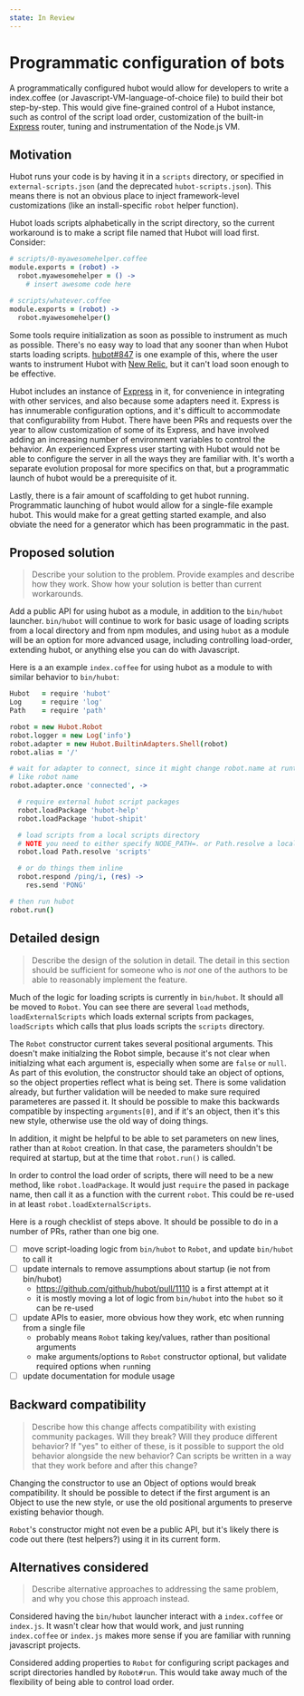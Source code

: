 ```yaml
---
state: In Review
---
```


# Programmatic configuration of bots

A programmatically configured hubot would allow for developers to write a index.coffee (or Javascript-VM-language-of-choice file) to build their bot step-by-step. This would give fine-grained control of a Hubot instance, such as control of the script load order, customization of the built-in [Express](https://expressjs.com/) router, tuning and instrumentation of the Node.js VM.

## Motivation

Hubot runs your code is by having it in a `scripts` directory, or specified in `external-scripts.json` (and the deprecated `hubot-scripts.json`). This means there is not an obvious place to inject framework-level customizations (like an install-specific `robot` helper function).

Hubot loads scripts alphabetically in the script directory, so the current workaround is to make a script file named that Hubot will load first. Consider:

```coffeescript
# scripts/0-myawesomehelper.coffee
module.exports = (robot) ->
  robot.myawesomehelper = () ->
    # insert awesome code here

# scripts/whatever.coffee
module.exports = (robot) ->
  robot.myawesomehelper()
```

Some tools require initialization as soon as possible to instrument as much as possible. There's no easy way to load that any sooner than when Hubot starts loading scripts. [hubot#847](https://github.com/github/hubot/issues/847) is one example of this, where the user wants to instrument Hubot with [New Relic](https://newrelic.com/), but it can't load soon enough to be effective.

Hubot includes an instance of [Express](https://expressjs.com/) in it, for convenience in integrating with other services, and also because some adapters need it. Express is has innumerable configuration options, and it's difficult to accommodate that configurability from Hubot. There have been PRs and requests over the year to allow customization of some of its Express, and have involved adding an increasing number of environment variables to control the behavior. An experienced Express user starting with Hubot would not be able to configure the server in all the ways they are familiar with. It's worth a separate evolution proposal for more specifics on that, but a programmatic launch of hubot would be a prerequisite of it.

Lastly, there is a fair amount of scaffolding to get hubot running. Programmatic launching of hubot would allow for a single-file example hubot. This would make for a great getting started example, and also obviate the need for a generator which has been programmatic in the past.

## Proposed solution

> Describe your solution to the problem. Provide examples and describe how they work. Show how your solution is better than current workarounds.

Add a public API for using hubot as a module, in addition to the `bin/hubot` launcher. `bin/hubot` will continue to work for basic usage of loading scripts from a local directory and from npm modules, and using `hubot` as a module will be an option for more advanced usage, including controlling load-order, extending hubot, or anything else you can do with Javascript.


Here is a an example `index.coffee` for using hubot as a module to with similar behavior to `bin/hubot`:

```coffeescript
Hubot   = require 'hubot'
Log     = require 'log'
Path    = require 'path'

robot = new Hubot.Robot
robot.logger = new Log('info')
robot.adapter = new Hubot.BuiltinAdapters.Shell(robot)
robot.alias = '/'

# wait for adapter to connect, since it might change robot.name at runtime,
# like robot name
robot.adapter.once 'connected', ->

  # require external hubot script packages
  robot.loadPackage 'hubot-help'
  robot.loadPackage 'hubot-shipit'

  # load scripts from a local scripts directory
  # NOTE you need to either specify NODE_PATH=. or Path.resolve a local directory for this to work
  robot.load Path.resolve 'scripts'

  # or do things them inline
  robot.respond /ping/i, (res) ->
    res.send 'PONG'

# then run hubot
robot.run()
```

## Detailed design

> Describe the design of the solution in detail. The detail in this section should be sufficient for someone who is *not* one of the authors to be able to reasonably implement the feature.

Much of the logic for loading scripts is currently in `bin/hubot`. It should all be moved to `Robot`. You can see there are several `load` methods, `loadExternalScripts` which loads external scripts from packages, `loadScripts` which calls that plus loads scripts the `scripts` directory. 

The `Robot` constructor current takes several positional arguments. This doesn't make initialzing the Robot simple, because it's not clear when initialzing what each argument is, especially when some are `false` or `null`. As part of this evolution, the constructor should take an object of options, so the object properties reflect what is being set. There is some validation already, but further validation will be needed to make sure required parameteres are passed it. It should be possible to make this backwards compatible by inspecting `arguments[0]`, and if it's an object, then it's this new style, otherwise use the old way of doing things.

In addition, it might be helpful to be able to set parameters on new lines, rather than at `Robot` creation. In that case, the parameters shouldn't be required at startup, but at the time that `robot.run()` is called.

In order to control the load order of scripts, there will need to be a new method, like `robot.loadPackage`. It would just `require` the pased in package name, then call it as a function with the current `robot`. This could be re-used in at least `robot.loadExternalScripts`.

Here is a rough checklist of steps above. It should be possible to do in a number of PRs, rather than one big one.

- [ ] move script-loading logic from `bin/hubot` to `Robot`, and update `bin/hubot` to call it
- [ ] update internals to remove assumptions about startup (ie not from bin/hubot)
  - https://github.com/github/hubot/pull/1110 is a first attempt at it
  - it is mostly moving a lot of logic from `bin/hubot` into the `hubot` so it can be re-used
- [ ] update APIs to easier, more obvious how they work, etc when running from a single file
  - probably means `Robot` taking key/values, rather than positional arguments
  - make arguments/options to `Robot` constructor optional, but validate required options when `run`ning
- [ ] update documentation for module usage

## Backward compatibility

> Describe how this change affects compatibility with existing community packages. Will they break? Will they produce different behavior? If "yes" to either of these, is it possible to support the old behavior alongside the new behavior? Can scripts be written in a way that they work before and after this change?

Changing the constructor to use an Object of options would break compatibility. It should be possible to detect if the first argument is an Object to use the new style, or use the old positional arguments to preserve existing behavior though.

`Robot`'s constructor might not even be a public API, but it's likely there is code out there (test helpers?) using it in its current form.

## Alternatives considered

> Describe alternative approaches to addressing the same problem, and why you chose this approach instead.

Considered having the `bin/hubot` launcher interact with a `index.coffee` or `index.js`. It wasn't clear how that would work, and just running `index.coffee` or `index.js` makes more sense if you are familiar with running javascript projects.

Considered adding properties to `Robot` for configuring script packages and script directories handled by `Robot#run`. This would take away much of the flexibility of being able to control load order.
